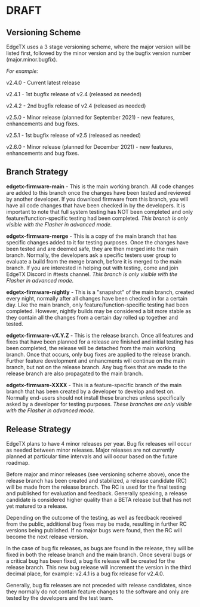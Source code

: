 # DRAFT

## Versioning Scheme

EdgeTX uses a 3 stage versioning scheme, where the major version will be listed first, followed by the minor version and by the bugfix version number (major.minor.bugfix).

*For example:*

v2.4.0 - Current latest release

v2.4.1 - 1st bugfix release of v2.4 (released as needed)

v2.4.2 - 2nd bugfix release of v2.4 (released as needed) 

v2.5.0 - Minor release (planned for September 2021) - new features, enhancements and bug fixes.

v2.5.1 - 1st bugfix release of v2.5 (released as needed)

v2.6.0 - Minor release (planned for December 2021) - new features, enhancements and bug fixes.


## Branch Strategy

**edgetx-firmware-main** - This is the main working branch. All code changes are added to this branch once the changes have been tested and reviewed by another developer. If you download firmware from this branch, you will have all code changes that have been checked in by the developers. It is important to note that full system testing has NOT been completed and only feature/function-specific testing had been completed. _This branch is only visible with the Flasher in advanced mode._

**edgetx-firmware-merge** - This is a copy of the main branch that has specific changes added to it for testing purposes. Once the changes have been tested and are deemed safe, they are then merged into the main branch. Normally, the developers ask a specific testers user group to evaluate a build from the merge branch, before it is merged to the main branch. If you are interested in helping out with testing, come and join EdgeTX Discord in #tests channel. _This branch is only visible with the Flasher in advanced mode._

**edgetx-firmware-nightly** - This is a "snapshot" of the main branch, created every night, normally after all changes have been checked in for a certain day. Like the main branch, only feature/function-specific testing had been completed. However, nightly builds may be considered a bit more stable as they contain all the changes from a certain day rolled up together and tested.

**edgetx-firmware-vX.Y.Z** - This is the release branch. Once all features and fixes that have been planned for a release are finished and initial testing has been completed, the release will be detached from the main working branch. Once that occurs, only bug fixes are applied to the release branch. Further feature development and enhancments will continue on the main branch, but not on the release branch. Any bug fixes that are made to the release branch are also propagated to the main branch.

**edgetx-firmware-XXXX** - This is a feature-specific branch of the main branch that has been created by a developer to develop and test on. Normally end-users should not install these branches unless specifically asked by a developer for testing purposes. _These branches are only visible with the Flasher in advanced mode._


## Release Strategy

EdgeTX plans to have 4 minor releases per year. Bug fix releases will occur as needed between minor releases. Major releases are not currently planned at particular time intervals and will occur based on the future roadmap.

Before major and minor releases (see versioning scheme above), once the release branch has been created and stabilized, a release candidate (RC) will be made from the release branch. The RC is used for the final testing and published for evaluation and feedback. Generally speaking, a release candidate is considered higher quality than a BETA release but that has not yet matured to a release.

Depending on the outcome of the testing, as well as feedback received from the public, additional bug fixes may be made, resulting in further RC versions being published. If no major bugs were found, then the RC will become the next release version.

In the case of bug fix releases, as bugs are found in the release, they will be fixed in both the release branch and the main branch. Once several bugs or a critical bug has been fixed, a bug fix release will be created for the release branch. This new bug release will increment the version in the third decimal place, for example: v2.4.1 is a bug fix release for v2.4.0.

Generally, bug fix releases are not preceded with release candidates, since they normally do not contain feature changes to the software and only are tested by the developers and the test team.